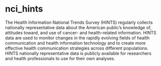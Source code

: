 # nci_hints
The Health Information National Trends Survey (HINTS) regularly collects nationally representative data about the American public’s knowledge of, attitudes toward, and use of cancer- and health-related information. HINTS data are used to monitor changes in the rapidly evolving fields of health communication and health information technology and to create more effective health communication strategies across different populations.  HINTS nationally representative data is publicly available for researchers and health professionals to use for their own analyses. 
